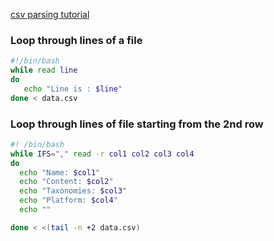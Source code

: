 [csv parsing tutorial](https://www.baeldung.com/linux/csv-parsing)

### Loop through lines of a file

```bash
#!/bin/bash
while read line
do
   echo "Line is : $line"
done < data.csv
```

### Loop through lines of file starting from the 2nd row

```bash
#! /bin/bash
while IFS="," read -r col1 col2 col3 col4
do
  echo "Name: $col1"
  echo "Content: $col2"
  echo "Taxonomies: $col3"
  echo "Platform: $col4"
  echo ""

done < <(tail -n +2 data.csv)
```
